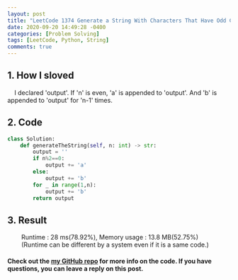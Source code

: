 ```yaml
---
layout: post
title: "LeetCode 1374 Generate a String With Characters That Have Odd Counts.py"
date: 2020-09-20 14:49:28 -0400
categories: [Problem Solving]
tags: [LeetCode, Python, String]
comments: true
---
```


## 1. How I sloved
&nbsp;&nbsp;&nbsp;&nbsp;I declared 'output'. If 'n' is even, 'a' is appended to 'output'. And 'b' is appended to 'output' for 'n-1' times.

## 2. Code
```python
class Solution:
    def generateTheString(self, n: int) -> str:
        output = ''
        if n%2==0:
            output += 'a'
        else:
            output += 'b'
        for _ in range(1,n):
            output += 'b'
        return output
```

## 3. Result
&nbsp;&nbsp;&nbsp;&nbsp;&nbsp;&nbsp;&nbsp;&nbsp;Runtime : 28 ms(78.92%), Memory usage : 13.8 MB(52.75%)  
&nbsp;&nbsp;&nbsp;&nbsp;&nbsp;&nbsp;&nbsp;&nbsp;(Runtime can be different by a system even if it is a same code.)

#### Check out the [my GitHub repo][hyuk-gh] for more info on the code. If you have questions, you can leave a reply on this post.

[hyuk-gh]:   https://github.com/dlgur1994/StudyAlgorithms
